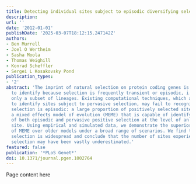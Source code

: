 ```yaml
---
title: Detecting individual sites subject to episodic diversifying selection
description:
url: ''
date: '2012-01-01'
publishDate: '2025-03-07T18:12:15.247142Z'
authors:
- Ben Murrell
- Joel O Wertheim
- Sasha Moola
- Thomas Weighill
- Konrad Scheffler
- Sergei L Kosakovsky Pond
publication_types:
- '2'
abstract: 'The imprint of natural selection on protein coding genes is often difficult
  to identify because selection is frequently transient or episodic, i.e. it affects
  only a subset of lineages. Existing computational techniques, which are designed
  to identify sites subject to pervasive selection, may fail to recognize sites where
  selection is episodic: a large proportion of positively selected sites. We present
  a mixed effects model of evolution (MEME) that is capable of identifying instances
  of both episodic and pervasive positive selection at the level of an individual
  site. Using empirical and simulated data, we demonstrate the superior performance
  of MEME over older models under a broad range of scenarios. We find that episodic
  selection is widespread and conclude that the number of sites experiencing positive
  selection may have been vastly underestimated.'
featured: false
publication: '*PLoS Genet*'
doi: 10.1371/journal.pgen.1002764
---
```


Page content here
